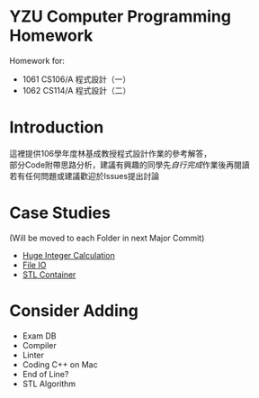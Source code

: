 # YZU Computer Programming Homework
Homework for:

* 1061 CS106/A 程式設計（一）
* 1062 CS114/A 程式設計（二）

# Introduction
這裡提供106學年度林基成教授程式設計作業的參考解答，   
部分Code附帶思路分析，建議有興趣的同學先*自行完成*作業後再閱讀   
若有任何問題或建議歡迎於Issues提出討論

# Case Studies
(Will be moved to each Folder in next Major Commit)

* [Huge Integer Calculation](https://github.com/tomy0000000/YZU-Computer-Programming-Homework/tree/master/Case%20Studies/Huge%20Integer%20Calculation)
* [File IO](https://github.com/tomy0000000/YZU-Computer-Programming-Homework/tree/master/Case%20Studies/File%20IO)
* [STL Container](https://github.com/tomy0000000/YZU-Computer-Programming-Homework/tree/master/Case%20Studies/STL%20Container)

# Consider Adding
* Exam DB
* Compiler
* Linter
* Coding C++ on Mac
* End of Line?
* STL Algorithm